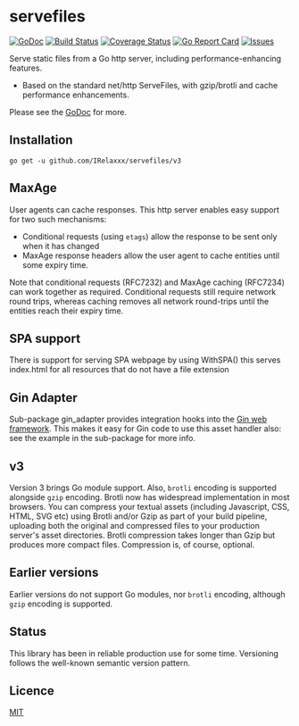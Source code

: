 # servefiles

[![GoDoc](https://img.shields.io/badge/api-Godoc-blue.svg)](https://pkg.go.dev/github.com/rickb777/servefiles)
[![Build Status](https://travis-ci.org/rickb777/servefiles.svg?branch=master)](https://travis-ci.org/rickb777/servefiles/builds)
[![Coverage Status](https://coveralls.io/repos/rickb777/servefiles/badge.svg?branch=master&service=github)](https://coveralls.io/github/rickb777/servefiles?branch=master)
[![Go Report Card](https://goreportcard.com/badge/github.com/rickb777/servefiles)](https://goreportcard.com/report/github.com/rickb777/servefiles)
[![Issues](https://img.shields.io/github/issues/rickb777/servefiles.svg)](https://github.com/rickb777/servefiles/issues)

Serve static files from a Go http server, including performance-enhancing features.

 * Based on the standard net/http ServeFiles, with gzip/brotli and cache performance enhancements.

Please see the [GoDoc](https://godoc.org/github.com/rickb777/servefiles) for more.

## Installation

    go get -u github.com/IRelaxxx/servefiles/v3

## MaxAge

User agents can cache responses. This http server enables easy support for two such mechanisms:

 * Conditional requests (using `etags`) allow the response to be sent only when it has changed
 * MaxAge response headers allow the user agent to cache entities until some expiry time.

Note that conditional requests (RFC7232) and MaxAge caching (RFC7234) can work together as required. Conditional requests still require network round trips, whereas caching removes all network round-trips until the entities reach their expiry time. 

## SPA support

There is support for serving SPA webpage by using WithSPA() this serves index.html for all resources that do not have a file extension

## Gin Adapter

Sub-package gin_adapter provides integration hooks into the [Gin web framework](github.com/gin-gonic/gin). This makes it easy for Gin code to use this asset handler also: see the example in the sub-package for more info.

## v3

Version 3 brings Go module support. Also, `brotli` encoding is supported alongside `gzip` encoding. Brotli now has widespread implementation in most browsers. You can compress your textual assets (including Javascript, CSS, HTML, SVG etc) using Brotli and/or Gzip as part of your build pipeline, uploading both the original and compressed files to your production server's asset directories. Brotli compression takes longer than Gzip but produces more compact files. Compression is, of course, optional.
 
## Earlier versions

Earlier versions do not support Go modules, nor `brotli` encoding, although `gzip` encoding is supported.
 
## Status

This library has been in reliable production use for some time. Versioning follows the well-known semantic version pattern.

## Licence

[MIT](LICENSE)

